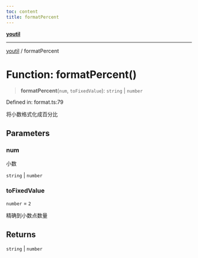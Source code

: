 ```yaml
---
toc: content
title: formatPercent
---
```

[**youtil**](../README.md)

***

[youtil](../globals.md) / formatPercent

# Function: formatPercent()

> **formatPercent**(`num`, `toFixedValue`): `string` \| `number`

Defined in: format.ts:79

将小数格式化成百分比

## Parameters

### num

小数

`string` | `number`

### toFixedValue

`number` = `2`

精确到小数点数量

## Returns

`string` \| `number`
